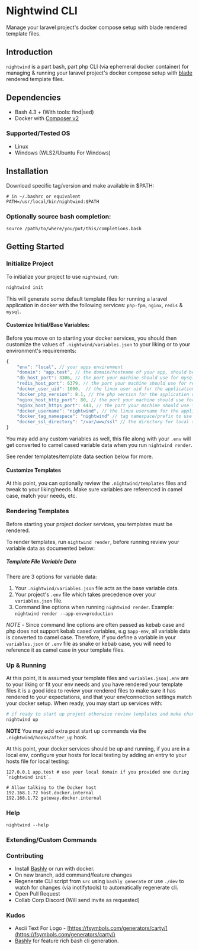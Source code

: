 # Nightwind CLI

Manage your laravel project's docker compose setup with blade rendered template files.

## Introduction

`nightwind` is a part bash, part php CLI (via ephemeral docker container) for managing & running your laravel project's docker compose setup with [blade](https://laravel.com/docs/9.x/blade) rendered template files.

## Dependencies

- Bash 4.3 + (With tools: find|sed)
- Docker with [Composer v2](https://docs.docker.com/compose/cli-command/)

### Supported/Tested OS

- Linux
- Windows (WLS2/Ubuntu For Windows)

## Installation

Download specific tag/version and make available in $PATH:

```
# in ~/.bashrc or equivalent
PATH=/usr/local/bin/nightwind:$PATH
```

### Optionally source bash completion:

`source /path/to/where/you/put/this/completions.bash`

## Getting Started

### Initialize Project

To initialize your project to use `nightwind`, run:

```bash
nightwind init 
```

This will generate some default template files for running a laravel application in docker with the following services: `php-fpm`, `nginx`, `redis` & `mysql`.

#### Customize Initial/Base Variables:
Before you move on to starting your docker services, you should then customize the values of `.nightwind/variables.json` to your liking or to your environment's requirements:

```js
{
    "env": "local", // your apps environment
    "domain": "app.test", // the domain/hostname of your app, should be changed to reflect env domain.
    "db_host_port": 3306, // the port your machine should use for mysql
    "redis_host_port": 6379, // the port your machine should use for redis
    "docker_user_uid": 1000,  // the linux user uid for the application dockerfile
    "docker_php_version": 8.1, // the php version for the application dockerfile
    "nginx_host_http_port": 80, // the port your machine should use for nginx http traffic
    "nginx_host_https_port": 443, // the port your machine should use for nginx https traffic
    "docker_username": "nightwind", // the linux username for the application dockerfile 
    "docker_tag_namespace": "nightwind" // tag namespace/prefix to use for tagging/naming docker resources, e.g image tag : <namespace>/web-server.
    "docker_ssl_directory": "/var/www/ssl" // the directory for local self signed certs or your project's ssl in docker container.    
}
```
You may add any custom variables as well, this file along with your `.env` will get converted to camel cased variable data when you run `nightwind render`. 

See render templates/template data section below for more.

#### Customize Templates

At this point, you can optionally review the `.nightwind/templates` files and tweak to your liking/needs. Make sure variables are referenced in camel case, match your needs, etc.


### Rendering Templates

Before starting your project docker services, you templates must be rendered.

To render templates, run `nightwind render`, before running review your variable data as documented below:

##### Template File Variable Data

There are 3 options for variable data:

1. Your `.nightwind/variables.json` file acts as the base variable data.
2. Your project's `.env` file which takes precedence  over your `variables.json` file.
3. Command line options when running `nightwind render`. Example: `nightwind render --app-env=production`


*NOTE* - Since command line options are often passed as kebab case and php does not support kebab cased variables, e.g `$app-env`, all variable data is converted to camel case. Therefore, if you define a variable in your `variables.json` or `.env` file as snake or kebab case, you will need to reference it as camel case in your template files.


### Up & Running

At this point, it is assumed your template files and `variables.json|.env` are to your liking or fit your env needs and you have rendered your template files
it is a good idea to review your rendered files to make sure it has rendered to your expectations, and that your env/connection
settings match your docker setup. When ready, you may start up services with:

```bash
# if ready to start up project otherwise review templates and make changes as needed before running:
nightwind up
```


**NOTE** You may add extra post start up commands via the `.nightwind/hooks/after_up` hook.

At this point, your docker services should be up and running, if you are in a local env, configure your hosts for local testing by adding an entry to your hosts file for local testing:

```
127.0.0.1 app.test # use your local domain if you provided one during `nightwind init`.

# Allow talking to the Docker host
192.168.1.72 host.docker.internal
192.168.1.72 gateway.docker.internal
```

### Help

`nightwind --help`

### Extending/Custom Commands


### Contributing

- Install [Bashly](https://bashly.dannyb.co/installation/) or run with docker.
- On new branch, add command/feature changes
- Regenerate CLI script from `src` using `bashly generate` or use `./dev` to watch for changes (via inotifytools) to automatically regenerate cli.
- Open Pull Request
- Collab Corp Discord (Will send invite as requested)

### Kudos

- Ascii Text For Logo - [https://fsymbols.com/generators/carty/](https://fsymbols.com/generators/carty/)
- [Bashly](https://bashly.dannyb.co/installation/) for feature rich bash cli generation.

